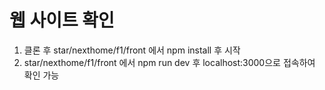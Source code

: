 # 웹 사이트 확인
1. 클론 후 star/nexthome/f1/front 에서 npm install 후 시작
2.  star/nexthome/f1/front 에서 npm run dev 후 localhost:3000으로 접속하여 확인 가능
